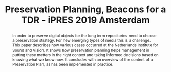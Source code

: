 ---
abstract: In order to preserve digital objects for the long term repositories need
  to choose a preservation strategy. For new emerging types of media this is a challenge.
  This paper describes how various cases occurred at the Netherlands Institute for
  Sound and Vision. It shows how preservation planning helps management in putting
  these matters in the right context and taking informed decisions based on knowing
  what we know now. It concludes with an overview of the content of a Preservation
  Plan, as has been implemented in practice.
creators:
- Steeman, Marjolein
date: null
document_url: https://services.phaidra.univie.ac.at/api/object/o:1080499/download
grand_parent: iPRES
institutions: []
keywords: []
landing_page_url: https://phaidra.univie.ac.at/o:1080499
language: eng
layout: publication
license: CC BY 4.0 International
notes_url: null
parent: iPRES 2019
presentation_url: null
size: 320069
source_name: iPRES
title: Preservation Planning, Beacons for a TDR - iPRES 2019 Amsterdam
type: paper
year: 2019
---